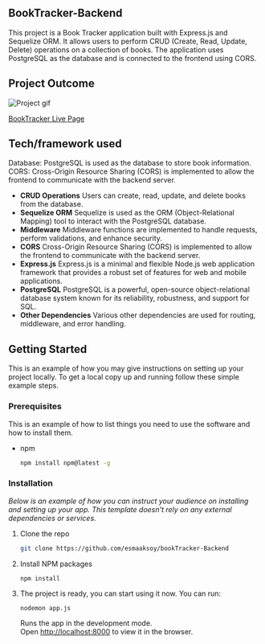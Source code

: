 ## BookTracker-Backend

This project is a Book Tracker application built with Express.js and Sequelize ORM. It allows users to perform CRUD (Create, Read, Update, Delete) operations on a collection of books. The application uses PostgreSQL as the database and is connected to the frontend using CORS.

## Project Outcome

![Project gif](./book.gif)

[BookTracker Live Page](https://book-tracker-frontend-five.vercel.app/)

## Tech/framework used

Database: PostgreSQL is used as the database to store book information.
CORS: Cross-Origin Resource Sharing (CORS) is implemented to allow the frontend to communicate with the backend server.

- **CRUD Operations**
  Users can create, read, update, and delete books from the database.
- **Sequelize ORM**
  Sequelize is used as the ORM (Object-Relational Mapping) tool to interact with the PostgreSQL database.
- **Middleware**
  Middleware functions are implemented to handle requests, perform validations, and enhance security.
- **CORS**
  Cross-Origin Resource Sharing (CORS) is implemented to allow the frontend to communicate with the backend server.
- **Express.js**
  Express.js is a minimal and flexible Node.js web application framework that provides a robust set of features for web and mobile applications.
- **PostgreSQL**
  PostgreSQL is a powerful, open-source object-relational database system known for its reliability, robustness, and support for SQL.
- **Other Dependencies**
  Various other dependencies are used for routing, middleware, and error handling.

## Getting Started

This is an example of how you may give instructions on setting up your project locally.
To get a local copy up and running follow these simple example steps.

### Prerequisites

This is an example of how to list things you need to use the software and how to install them.

- npm
  ```sh
  npm install npm@latest -g
  ```

### Installation

_Below is an example of how you can instruct your audience on installing and setting up your app. This template doesn't rely on any external dependencies or services._

1. Clone the repo
   ```sh
   git clone https://github.com/esmaaksoy/bookTracker-Backend
   ```
2. Install NPM packages
   ```sh
   npm install
   ```
3. The project is ready, you can start using it now.
   You can run:

   `nodemon app.js`

   Runs the app in the development mode.\
   Open [http://localhost:8000](http://localhost:8000) to view it in the browser.
